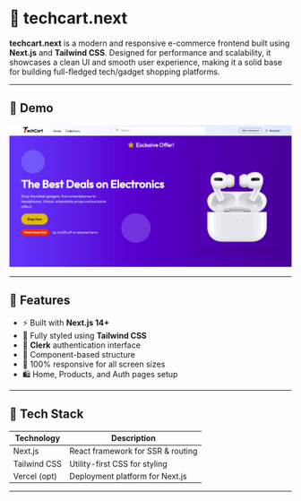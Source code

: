# 🛒 techcart.next

**techcart.next** is a modern and responsive e-commerce frontend built using **Next.js** and **Tailwind CSS**. Designed for performance and scalability, it showcases a clean UI and smooth user experience, making it a solid base for building full-fledged tech/gadget shopping platforms.

---

## 📸 Demo

![TechCart Demo](./assets/techcart.next.gif)

---

## 🚀 Features

- ⚡ Built with **Next.js 14+**
- 🎨 Fully styled using **Tailwind CSS**
- 🔐 **Clerk** authentication interface
- 🧩 Component-based structure
- 📱 100% responsive for all screen sizes
- 🛍️ Home, Products, and Auth pages setup

---

## 🧰 Tech Stack

| Technology    | Description                         |
|---------------|-------------------------------------|
| Next.js       | React framework for SSR & routing   |
| Tailwind CSS  | Utility-first CSS for styling       |
| Vercel (opt)  | Deployment platform for Next.js     |

---


